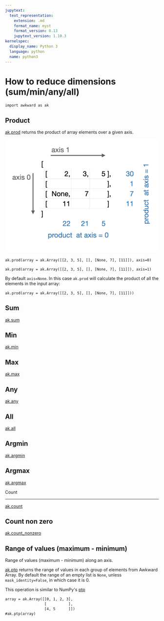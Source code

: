 ```yaml
---
jupytext:
  text_representation:
    extension: .md
    format_name: myst
    format_version: 0.13
    jupytext_version: 1.10.3
kernelspec:
  display_name: Python 3
  language: python
  name: python3
---
```


How to reduce dimensions (sum/min/any/all)
==========================================

```{code-cell} ipython3
import awkward as ak
```

Product
-------

[ak.prod](https://awkward-array.readthedocs.io/en/latest/_auto/ak.prod.html) returns the product of array elements over a given axis.

[![Reducer axis](img/product.svg)](img/product.svg)

```{code-cell} ipython3
ak.prod(array = ak.Array([[2, 3, 5], [], [None, 7], [11]]), axis=0)
```

```{code-cell} ipython3
ak.prod(array = ak.Array([[2, 3, 5], [], [None, 7], [11]]), axis=1)
```

By default `axis=None`. In this case `ak.prod` will calculate the product of all the elements in the input array:

```{code-cell} ipython3
ak.prod(array = ak.Array([[2, 3, 5], [], [None, 7], [11]]))
```

Sum
---

[ak.sum](https://awkward-array.readthedocs.io/en/latest/_auto/ak.sum.html)

Min
---

[ak.min](https://awkward-array.readthedocs.io/en/latest/_auto/ak.min.html)

Max
---

[ak.max](https://awkward-array.readthedocs.io/en/latest/_auto/ak.max.html)

Any
---

[ak.any](https://awkward-array.readthedocs.io/en/latest/_auto/ak.any.html)

All
---

[ak.all](https://awkward-array.readthedocs.io/en/latest/_auto/ak.all.html)

Argmin
------

[ak.argmin](https://awkward-array.readthedocs.io/en/latest/_auto/ak.argmin.html)

Argmax
------

[ak.argmax](https://awkward-array.readthedocs.io/en/latest/_auto/ak.argmax.html)

Count
_____

[ak.count](https://awkward-array.readthedocs.io/en/latest/_auto/ak.count.html)

Count non zero
--------------

[ak.count_nonzero](https://awkward-array.readthedocs.io/en/latest/_auto/ak.count_nonzero.html)

Range of values (maximum - minimum)
-----------------------------------

Range of values (maximum - minimum) along an axis.

[ak.ptp](https://awkward-array.readthedocs.io/en/latest/_auto/ak.ptp.html) returns the range of values in each group of elements from Awkward Array. By default the range of an empty list is `None`, unless `mask_identity=False`, in which case it is 0.

This operation is similar to NumPy's
    [ptp](https://docs.scipy.org/doc/numpy/reference/generated/numpy.ptp.html)

```{code-cell} ipython3
array = ak.Array([[0, 1, 2, 3],
                  [          ],
                  [4, 5      ]])
#ak.ptp(array)
```
